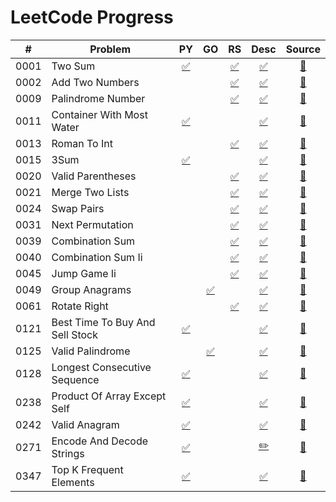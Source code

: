 # LeetCode Progress

| # | Problem | PY | GO | RS | Desc | Source |
|----|---------|:--:|:--:|:--:|:---:|:----:|
| 0001 | Two Sum | [✅](python/s0001_two_sum.py "Python") |  | [✅](rust/src/s0001_two_sum.rs "Rust") | [✅](problems/0001_two-sum.md "Description") | [🔗](https://leetcode.com/problems/two-sum/ "Link") |
| 0002 | Add Two Numbers |  |  | [✅](rust/src/s0002_add_two_numbers.rs "Rust") | [✅](problems/0002_add-two-numbers.md "Description") | [🔗](https://leetcode.com/problems/add-two-numbers/ "Link") |
| 0009 | Palindrome Number |  |  | [✅](rust/src/s0009_palindrome_number.rs "Rust") | [✅](problems/0009_palindrome-number.md "Description") | [🔗](https://leetcode.com/problems/palindrome-number/ "Link") |
| 0011 | Container With Most Water | [✅](python/s0011_container_with_most_water.py "Python") |  |  | [✅](problems/0011_container-with-most-water.md "Description") | [🔗](https://leetcode.com/problems/container-with-most-water/ "Link") |
| 0013 | Roman To Int |  |  | [✅](rust/src/s0013_roman_to_int.rs "Rust") | [✅](problems/0013_roman-to-integer.md "Description") | [🔗](https://leetcode.com/problems/roman-to-integer/ "Link") |
| 0015 | 3Sum | [✅](python/s0015_3Sum.py "Python") |  |  | [✅](problems/0015_3sum.md "Description") | [🔗](https://leetcode.com/problems/3sum/ "Link") |
| 0020 | Valid Parentheses |  |  | [✅](rust/src/s0020_valid_parentheses.rs "Rust") | [✅](problems/0020_valid-parentheses.md "Description") | [🔗](https://leetcode.com/problems/valid-parentheses/ "Link") |
| 0021 | Merge Two Lists |  |  | [✅](rust/src/s0021_merge_two_lists.rs "Rust") | [✅](problems/0021_merge-two-sorted-lists.md "Description") | [🔗](https://leetcode.com/problems/merge-two-sorted-lists/ "Link") |
| 0024 | Swap Pairs |  |  | [✅](rust/src/s0024_swap_pairs.rs "Rust") | [✅](problems/0024_swap-nodes-in-pairs.md "Description") | [🔗](https://leetcode.com/problems/swap-nodes-in-pairs/ "Link") |
| 0031 | Next Permutation |  |  | [✅](rust/src/s0031_next_permutation.rs "Rust") | [✅](problems/0031_next-permutation.md "Description") | [🔗](https://leetcode.com/problems/next-permutation/ "Link") |
| 0039 | Combination Sum |  |  | [✅](rust/src/s0039_combination_sum.rs "Rust") | [✅](problems/0039_combination-sum.md "Description") | [🔗](https://leetcode.com/problems/combination-sum/ "Link") |
| 0040 | Combination Sum Ii |  |  | [✅](rust/src/s0040_combination_sum_ii.rs "Rust") | [✅](problems/0040_combination-sum-ii.md "Description") | [🔗](https://leetcode.com/problems/combination-sum-ii/ "Link") |
| 0045 | Jump Game Ii |  |  | [✅](rust/src/s0045_jump_game_ii.rs "Rust") | [✅](problems/0045_jump-game-ii.md "Description") | [🔗](https://leetcode.com/problems/jump-game-ii/ "Link") |
| 0049 | Group Anagrams |  | [✅](go/pkg/s0049_group_anagrams.go "Go") |  | [✅](problems/0049_group-anagrams.md "Description") | [🔗](https://leetcode.com/problems/group-anagrams/ "Link") |
| 0061 | Rotate Right |  |  | [✅](rust/src/s0061_rotate_right.rs "Rust") | [✅](problems/0061_rotate-list.md "Description") | [🔗](https://leetcode.com/problems/rotate-list/ "Link") |
| 0121 | Best Time To Buy And Sell Stock | [✅](python/s0121_best_time_to_buy_and_sell_stock.py "Python") |  |  | [✅](problems/0121_best-time-to-buy-and-sell-stock.md "Description") | [🔗](https://leetcode.com/problems/best-time-to-buy-and-sell-stock/ "Link") |
| 0125 | Valid Palindrome |  | [✅](go/pkg/s0125_valid_palindrome.go "Go") |  | [✅](problems/0125_valid-palindrome.md "Description") | [🔗](https://leetcode.com/problems/valid-palindrome/ "Link") |
| 0128 | Longest Consecutive Sequence | [✅](python/s0128_longest_consecutive_sequence.py "Python") |  |  | [✅](problems/0128_longest-consecutive-sequence.md "Description") | [🔗](https://leetcode.com/problems/longest-consecutive-sequence/ "Link") |
| 0238 | Product Of Array Except Self | [✅](python/s0238_product_of_array_except_self.py "Python") |  |  | [✅](problems/0238_product-of-array-except-self.md "Description") | [🔗](https://leetcode.com/problems/product-of-array-except-self/ "Link") |
| 0242 | Valid Anagram | [✅](python/s0242_valid_anagram.py "Python") |  |  | [✅](problems/0242_valid-anagram.md "Description") | [🔗](https://leetcode.com/problems/valid-anagram/ "Link") |
| 0271 | Encode And Decode Strings | [✅](python/s0271_encode_and_decode_strings.py "Python") |  |  | [✏️](problems/0271_encode-and-decode-strings.todo.md) | [🔗](https://leetcode.com/problems/encode-and-decode-strings/ "Link") |
| 0347 | Top K Frequent Elements | [✅](python/s0347_top_k_frequent_elements.py "Python") |  |  | [✅](problems/0347_top-k-frequent-elements.md "Description") | [🔗](https://leetcode.com/problems/top-k-frequent-elements/ "Link") |
